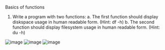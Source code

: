 Basics of functions

1) Write a program with two functions: 
   a. The first function should display diskspace usage in human readable form.
      (Hint: df -h)
   b. The second function should display filesystem usage in human readable form.
      (Hint: du -h)

![image](https://github.com/Sharath15eUR/NAREESHUD/assets/93960137/90a44944-5395-4aea-b737-fe60f76a0fe8)
![image](https://github.com/Sharath15eUR/NAREESHUD/assets/93960137/67adb4b9-acd4-4883-9cc5-66d810bb6141)
![image](https://github.com/Sharath15eUR/NAREESHUD/assets/93960137/baf63422-c6f1-4659-ba34-5300da4cddd0)


